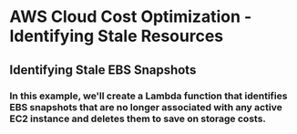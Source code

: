 # AWS Cloud Cost Optimization - Identifying Stale Resources
<h2>Identifying Stale EBS Snapshots</h2>
<h3>In this example, we'll create a Lambda function that identifies EBS snapshots that are no longer associated with any active EC2 instance and deletes them to save on storage costs.</h3>
